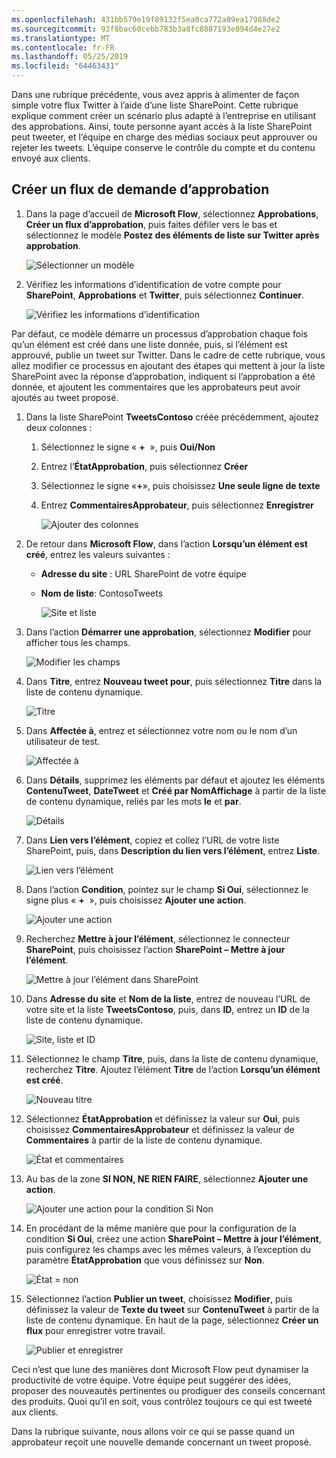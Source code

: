 ```yaml
---
ms.openlocfilehash: 431bb579e19f89132f5ea0ca772a89ea17988de2
ms.sourcegitcommit: 93f8bac60cebb783b3a8fc8887193e094d4e27e2
ms.translationtype: MT
ms.contentlocale: fr-FR
ms.lasthandoff: 05/25/2019
ms.locfileid: "64463431"
---
```

Dans une rubrique précédente, vous avez appris à alimenter de façon simple votre flux Twitter à l’aide d’une liste SharePoint. Cette rubrique explique comment créer un scénario plus adapté à l’entreprise en utilisant des approbations. Ainsi, toute personne ayant accès à la liste SharePoint peut tweeter, et l’équipe en charge des médias sociaux peut approuver ou rejeter les tweets. L’équipe conserve le contrôle du compte et du contenu envoyé aux clients. 

## <a name="create-an-approval-request-flow"></a>Créer un flux de demande d’approbation
1. Dans la page d’accueil de **Microsoft Flow**, sélectionnez **Approbations**, **Créer un flux d’approbation**, puis faites défiler vers le bas et sélectionnez le modèle **Postez des éléments de liste sur Twitter après approbation**. 
   
    ![Sélectionner un modèle](./media/learning-approval-center/create-approval.png)
2. Vérifiez les informations d’identification de votre compte pour **SharePoint**, **Approbations** et **Twitter**, puis sélectionnez **Continuer**. 
   
    ![Vérifiez les informations d’identification](./media/learning-approval-center/verify-credentials.png)

Par défaut, ce modèle démarre un processus d’approbation chaque fois qu’un élément est créé dans une liste donnée, puis, si l’élément est approuvé, publie un tweet sur Twitter. Dans le cadre de cette rubrique, vous allez modifier ce processus en ajoutant des étapes qui mettent à jour la liste SharePoint avec la réponse d’approbation, indiquent si l’approbation a été donnée, et ajoutent les commentaires que les approbateurs peut avoir ajoutés au tweet proposé. 

1. Dans la liste SharePoint **TweetsContoso** créée précédemment, ajoutez deux colonnes :
   
   1. Sélectionnez le signe « **+**  », puis **Oui/Non**
   2. Entrez l’**ÉtatApprobation**, puis sélectionnez **Créer**
   3. Sélectionnez le signe «**+**», puis choisissez **Une seule ligne de texte**
   4. Entrez **CommentairesApprobateur**, puis sélectionnez **Enregistrer**
      
      ![Ajouter des colonnes](./media/learning-approval-center/new-columns.png)
2. De retour dans **Microsoft Flow**, dans l’action **Lorsqu’un élément est créé**, entrez les valeurs suivantes :
   
   * **Adresse du site** : URL SharePoint de votre équipe
   * **Nom de liste**: ContosoTweets
     
     ![Site et liste](./media/learning-approval-center/site-address.png)
3. Dans l’action **Démarrer une approbation**, sélectionnez **Modifier** pour afficher tous les champs. 
   
    ![Modifier les champs](./media/learning-approval-center/edit-all-fields.png)
4. Dans **Titre**, entrez **Nouveau tweet pour**, puis sélectionnez **Titre** dans la liste de contenu dynamique. 
   
    ![Titre](./media/learning-approval-center/tweet-title.png)
5. Dans **Affectée à**, entrez et sélectionnez votre nom ou le nom d’un utilisateur de test. 
   
    ![Affectée à](./media/learning-approval-center/tweet-assigned-to.png)
6. Dans **Détails**, supprimez les éléments par défaut et ajoutez les éléments **ContenuTweet**, **DateTweet** et **Créé par NomAffichage** à partir de la liste de contenu dynamique, reliés par les mots **le** et **par**. 
   
    ![Détails](./media/learning-approval-center/tweet-details.png)
7. Dans **Lien vers l’élément**, copiez et collez l’URL de votre liste SharePoint, puis, dans **Description du lien vers l’élément**, entrez **Liste**. 
   
    ![Lien vers l’élément](./media/learning-approval-center/tweet-item-link.png)
8. Dans l’action **Condition**, pointez sur le champ **Si Oui**, sélectionnez le signe plus « **+**  », puis choisissez **Ajouter une action**. 
   
    ![Ajouter une action](./media/learning-approval-center/add-an-action.png)
9. Recherchez **Mettre à jour l’élément**, sélectionnez le connecteur **SharePoint**, puis choisissez l’action **SharePoint – Mettre à jour l’élément**.
   
    ![Mettre à jour l’élément dans SharePoint](./media/learning-approval-center/update-item.png)
10. Dans **Adresse du site** et **Nom de la liste**, entrez de nouveau l’URL de votre site et la liste **TweetsContoso**, puis, dans **ID**, entrez un **ID**  de la liste de contenu dynamique. 
    
     ![Site, liste et ID](./media/learning-approval-center/address-list-id.png)
11. Sélectionnez le champ **Titre**, puis, dans la liste de contenu dynamique, recherchez **Titre**. Ajoutez l’élément **Titre** de l’action **Lorsqu’un élément est créé**. 
    
     ![Nouveau titre](./media/learning-approval-center/add-title.png)
12. Sélectionnez **ÉtatApprobation** et définissez la valeur sur **Oui**, puis choisissez **CommentairesApprobateur** et définissez la valeur de **Commentaires** à partir de la liste de contenu dynamique. 
    
     ![État et commentaires](./media/learning-approval-center/approver-status.png)
13. Au bas de la zone **SI NON, NE RIEN FAIRE**, sélectionnez **Ajouter une action**.
    
     ![Ajouter une action pour la condition Si Non](./media/learning-approval-center/add-a-no-action.png)
14. En procédant de la même manière que pour la configuration de la condition **Si Oui**, créez une action **SharePoint – Mettre à jour l’élément**, puis configurez les champs avec les mêmes valeurs, à l’exception du paramètre **ÉtatApprobation** que vous définissez sur **Non**. 
    
     ![État = non](./media/learning-approval-center/status-no.png)
15. Sélectionnez l’action **Publier un tweet**, choisissez **Modifier**, puis définissez la valeur de **Texte du tweet** sur **ContenuTweet** à partir de la liste de contenu dynamique.  En haut de la page, sélectionnez **Créer un flux** pour enregistrer votre travail. 
    
     ![Publier et enregistrer](./media/learning-approval-center/post-tweet.png)

Ceci n’est que lune des manières dont Microsoft Flow peut dynamiser la productivité de votre équipe. Votre équipe peut suggérer des idées, proposer des nouveautés pertinentes ou prodiguer des conseils concernant des produits. Quoi qu’il en soit, vous contrôlez toujours ce qui est tweeté aux clients.

Dans la rubrique suivante, nous allons voir ce qui se passe quand un approbateur reçoit une nouvelle demande concernant un tweet proposé. 

